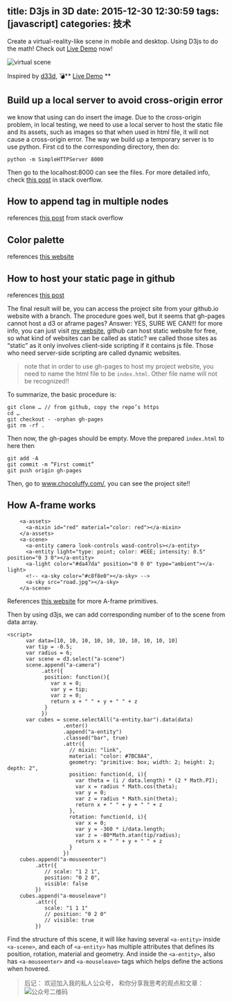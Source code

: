 title: D3js in 3D
date: 2015-12-30 12:30:59
tags: [javascript]
categories: 技术
---

Create a virtual-reality-like scene in mobile and desktop. Using D3js to do the math! Check out [Live Demo](http://chocoluffy.com/d3js3D/) now!

<!-- more -->

![virtual scene](http://ww2.sinaimg.cn/large/c5ee78b5gw1ezi7ksw2zyj21kw0sa17h.jpg)

Inspired by [d33d](https://www.youtube.com/watch?v=Tb2b5nFmmsM), 💣** [Live Demo](http://chocoluffy.com/d3js-Aframe/) **

## Build up a local server to avoid cross-origin error

we know that using <a-image> can do insert the image. Due to the cross-origin problem, in local testing, we need to use a local server to host the static file and its assets, such as images so that when used in html file, it will not cause a cross-origin error. The way we build up a temporary server is to use python. First cd to the corresponding directory, then do:
```
python -m SimpleHTTPServer 8000
```
Then go to the localhost:8000 can see the files. For more detailed info, check [this post](http://stackoverflow.com/questions/8456538/origin-null-is-not-allowed-by-access-control-allow-origin) in stack overflow.

## How to append tag in multiple nodes
references [this post](http://stackoverflow.com/questions/24318154/d3-js-append-on-existing-div-and-hierarchy) from stack overflow

## Color palette
references [this website](http://paletton.com/#uid=10M0u0kiRKW0VGw8oOOrBQoTc+M)

## How to host your static page in github

references [this post](https://help.github.com/articles/creating-project-pages-manually/)

The final result will be, you can access the project site from your github.io website with a branch. The procedure goes well, but it seems that gh-pages cannot host a d3 or aframe pages? Answer: YES, SURE WE CAN!!! for more info, you can just visit [my website](https://chocoluffy.github.io/d3js-Aframe/), github can host static website for free, so what kind of websites can be called as static? we called those sites as “static” as it only involves client-side scripting if it contains js file. Those who need server-side scripting are called dynamic websites.

> note that in order to use gh-pages to host my project website, you need to name the html file to be `index.html`. Other file name will not be recognized!!

To summarize, the basic procedure is:

```
git clone … // from github, copy the repo’s https
cd …
git checkout - -orphan gh-pages
git rm -rf .
```
Then now, the gh-pages should be empty. Move the prepared `index.html` to here then
```
git add -A
git commit -m “First commit”
git push origin gh-pages
```
Then, go to www.chocoluffy.com/<your-project-name>, you can see the project site!!

## How A-frame works
```
    <a-assets>
      <a-mixin id="red" material="color: red"></a-mixin>
    </a-assets>
    <a-scene>
      <a-entity camera look-controls wasd-controls></a-entity>
      <a-entity light="type: point; color: #EEE; intensity: 0.5" position="0 3 0"></a-entity>
      <a-light color="#da47da" position="0 0 0" type="ambient"></a-light>
      <!-- <a-sky color="#c8f8e0"></a-sky> -->
      <a-sky src="road.jpg"></a-sky>
    </a-scene>
```
References [this website](https://aframe.io/docs/primitives/a-sky.html) for more A-frame primitives.

Then by using d3js, we can add corresponding number of <a-entity> to the scene from data array.

```
<script>
      var data=[10, 10, 10, 10, 10, 10, 10, 10, 10, 10]
      var tip = -0.5;
      var radius = 6;
      var scene = d3.select("a-scene")
      scene.append("a-camera")
           .attr({
            position: function(){
              var x = 0;
              var y = tip;
              var z = 0;
              return x + " " + y + " " + z
            }
           })
      var cubes = scene.selectAll("a-entity.bar").data(data)
                  .enter()
                  .append("a-entity")
                  .classed("bar", true)
                  .attr({
                    // mixin: "link",
                    material: "color: #7BC8A4",
                    geometry: "primitive: box; width: 2; height: 2; depth: 2",
                    position: function(d, i){
                      var theta = (i / data.length) * (2 * Math.PI);
                      var x = radius * Math.cos(theta); 
                      var y = 0;
                      var z = radius * Math.sin(theta);
                      return x + " " + y + " " + z
                    },
                    rotation: function(d, i){
                      var x = 0;
                      var y = -360 * i/data.length;
                      var z = -80*Math.atan(tip/radius);
                      return x + " " + y + " " + z
                    }
                  })
    cubes.append("a-mouseenter")
         .attr({
            // scale: "1 2 1",
            position: "0 2 0",
            visible: false
         })
    cubes.append("a-mouseleave")
         .attr({
            scale: "1 1 1"
            // position: "0 2 0"
            // visible: true
         })
```
Find the structure of this scene, it will like having several `<a-entity>` inside `<a-scene>`, and each of `<a-entity>` has multiple attributes that defines its position, rotation, material and geometry. And inside the `<a-entity>`, also has  `<a-mouseenter>` and `<a-mouseleave>` tags which helps define the actions when hovered. 



> 后记： 欢迎加入我的私人公众号， 和你分享我思考的观点和文章：
![公众号二维码](http://ww2.sinaimg.cn/large/c5ee78b5gw1ezbljkk2apj20by0byq3q.jpg)












